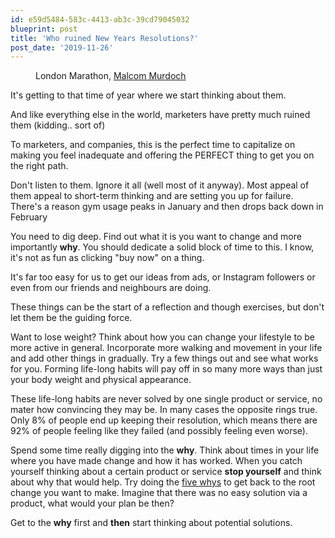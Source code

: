 ```yaml
---
id: e59d5484-583c-4413-ab3c-39cd79045032
blueprint: post
title: 'Who ruined New Years Resolutions?'
post_date: '2019-11-26'
---
```

<!-- wp:image {"id":416,"sizeSlug":"large"} -->
<figure class="wp-block-image size-large"><img src="/images/2019/11/13855502783_20de10038e_c.jpg?w=800" alt="" class="wp-image-416" /><figcaption>London Marathon, <a href="https://www.flickr.com/photos/mildswearwords/13855502783">Malcom Murdoch</a></figcaption></figure>
<!-- /wp:image -->

<!-- wp:paragraph -->
<p>It's getting to that time of year where we start thinking about them.</p>
<!-- /wp:paragraph -->

<!-- wp:paragraph -->
<p>And like everything else in the world, marketers have pretty much ruined them (kidding.. sort of)</p>
<!-- /wp:paragraph -->

<!-- wp:paragraph -->
<p>To marketers, and companies, this is the perfect time to capitalize on making you feel inadequate and offering the PERFECT thing to get you on the right path.</p>
<!-- /wp:paragraph -->

<!-- wp:paragraph -->
<p>Don't listen to them. Ignore it all (well most of it anyway). Most appeal of them appeal to short-term thinking and are setting you up for failure.  There's a reason gym usage peaks in January and then drops back down in February</p>
<!-- /wp:paragraph -->

<!-- wp:paragraph -->
<p>You need to dig deep.  Find out what it is you want to change and more importantly <strong>why</strong>. You should dedicate a solid block of time to this.  I know, it's not as fun as clicking "buy now" on a thing. </p>
<!-- /wp:paragraph -->

<!-- wp:paragraph -->
<p>It's far too easy for us to get our ideas from ads, or Instagram followers or even from our friends and neighbours are doing.</p>
<!-- /wp:paragraph -->

<!-- wp:paragraph -->
<p>These things can be the start of a reflection and though exercises,  but don't let them be the guiding force.</p>
<!-- /wp:paragraph -->

<!-- wp:paragraph -->
<p>Want to lose weight? Think about how you can change your lifestyle to be more active in general.  Incorporate more walking and movement in your life and add other things in gradually. Try a few things out and see what works for you. Forming life-long habits will pay off in so many more ways than just your body weight and physical appearance.</p>
<!-- /wp:paragraph -->

<!-- wp:paragraph -->
<p>These life-long habits are never solved by one single product or service, no mater how convincing they may be.  In many cases the opposite rings true. Only 8% of people end up keeping their resolution, which means there are 92% of people feeling like they failed (and possibly feeling even worse).</p>
<!-- /wp:paragraph -->

<!-- wp:paragraph -->
<p>Spend some time really digging into the <strong>why</strong>. Think about times in your life where you have made change and how it has worked. When you catch yourself thinking about a certain product or service <strong>stop yourself</strong> and think about why that would help. Try doing the <a href="https://en.wikipedia.org/wiki/Five_whys">five whys</a> to get back to the root change you want to make.  Imagine that there was no easy solution via a product, what would your plan be then?</p>
<!-- /wp:paragraph -->

<!-- wp:paragraph -->
<p>Get to the <strong>why</strong> first and <strong>then</strong> start thinking about potential solutions.</p>
<!-- /wp:paragraph -->

<!-- wp:paragraph -->
<p></p>
<!-- /wp:paragraph -->
